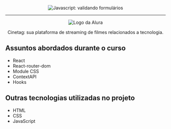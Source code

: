 <p align="center"> <img src="https://imgur.com/5OSxg3h.png" alt="Javascript: validando formulários"> </p>

<hr>

<p align="center"> <img src="https://github.com/MonicaHillman/aluraplay-requisicoes/blob/main/img/logo.png" alt="Logo da Alura"> </p>
<p align="center">Cinetag: sua plataforma de streaming de filmes relacionados a tecnologia.</p>

## Assuntos abordados durante o curso
* React
* React-router-dom
* Module CSS
* ContextAPI
* Hooks

## Outras tecnologias utilizadas no projeto
* HTML
* CSS
* JavaScript